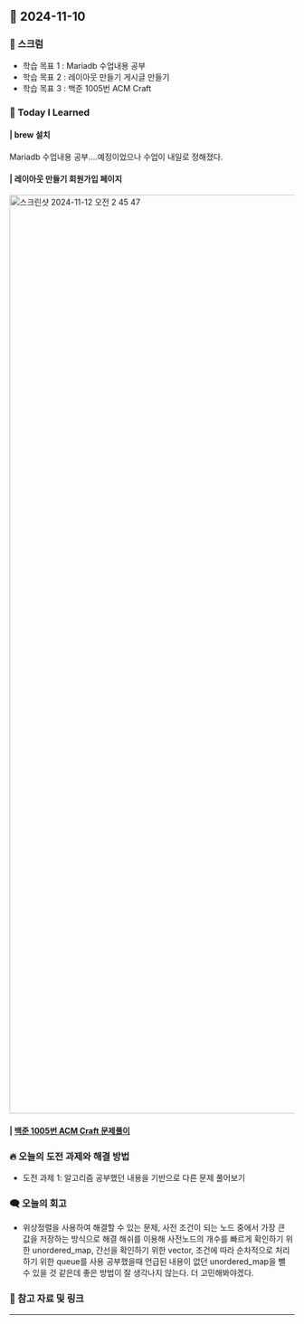 ## 📆 2024-11-10

### 🔔 스크럼

- 학습 목표 1 : Mariadb 수업내용 공부
- 학습 목표 2 : 레이아웃 만들기 게시글 만들기
- 학습 목표 3 : 백준 1005번 ACM Craft
  <br/>

### 🚀 Today I Learned

#### | brew 설치
Mariadb 수업내용 공부....예정이었으나 수업이 내일로 정해졌다.


#### | 레이아웃 만들기 회원가입 페이지
<img width="1624" alt="스크린샷 2024-11-12 오전 2 45 47" src="https://github.com/user-attachments/assets/d2f0d226-3fc7-422b-857a-e4d5d4604c77">


#### | [백준 1005번 ACM Craft 문제풀이](https://github.com/availrum/newb/blob/main/acmcraft.cpp)

### 🔥 오늘의 도전 과제와 해결 방법

- 도전 과제 1: 알고리즘 공부했던 내용을 기반으로 다른 문제 풀어보기
  <br/>

### 🗨️ 오늘의 회고

<!--
- 오늘의 학습 경험에 대한 자유로운 생각이나 느낀 점을 기록합니다.
- 성공적인 점, 개선해야 할 점, 새롭게 시도하고 싶은 방법 등을 포함할 수 있습니다.-->

- 위상정렬을 사용하여 해결할 수 있는 문제, 사전 조건이 되는 노드 중에서 가장 큰 값을 저장하는 방식으로 해결
  해쉬를 이용해 사전노드의 개수를 빠르게 확인하기 위한 unordered_map, 간선을 확인하기 위한 vector, 조건에 따라 순차적으로 처리하기 위한 queue를 사용
  공부했을때 언급된 내용이 없던 unordered_map을 뺄 수 있을 것 같은데 좋은 방법이 잘 생각나지 않는다. 더 고민해봐야겠다.
  <br/>

### 📰 참고 자료 및 링크
---
